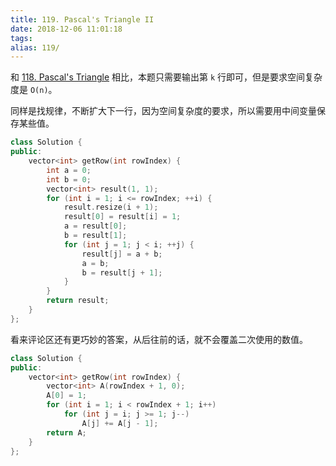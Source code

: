 ```yaml
---
title: 119. Pascal's Triangle II
date: 2018-12-06 11:01:18
tags:
alias: 119/
---
```


和 [118. Pascal's Triangle]() 相比，本题只需要输出第 `k` 行即可，但是要求空间复杂度是 `O(n)`。

同样是找规律，不断扩大下一行，因为空间复杂度的要求，所以需要用中间变量保存某些值。

```cpp
class Solution {
public:
    vector<int> getRow(int rowIndex) {
        int a = 0;
        int b = 0;
        vector<int> result(1, 1);
        for (int i = 1; i <= rowIndex; ++i) {
            result.resize(i + 1);
            result[0] = result[i] = 1;
            a = result[0];
            b = result[1];
            for (int j = 1; j < i; ++j) {
                result[j] = a + b;
                a = b;
                b = result[j + 1];
            }
        }
        return result;
    }
};
```

看来评论区还有更巧妙的答案，从后往前的话，就不会覆盖二次使用的数值。

```cpp
class Solution {
public:
    vector<int> getRow(int rowIndex) {
        vector<int> A(rowIndex + 1, 0);
        A[0] = 1;
        for (int i = 1; i < rowIndex + 1; i++)
            for (int j = i; j >= 1; j--)
                A[j] += A[j - 1];
        return A;
    }
};
```
